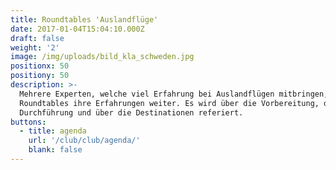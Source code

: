 ```yaml
---
title: Roundtables 'Auslandflüge'
date: 2017-01-04T15:04:10.000Z
draft: false
weight: '2'
image: /img/uploads/bild_kla_schweden.jpg
positionx: 50
positiony: 50
description: >-
  Mehrere Experten, welche viel Erfahrung bei Auslandflügen mitbringen, geben an
  Roundtables ihre Erfahrungen weiter. Es wird über die Vorbereitung, die
  Durchführung und über die Destinationen referiert.
buttons:
  - title: agenda
    url: '/club/club/agenda/'
    blank: false
---
```


